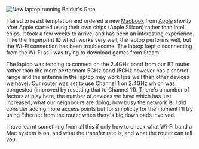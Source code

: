 ![New laptop running Baldur's Gate](new_laptop.jpg)

I failed to resist temptation and ordered a new
[Macbook](https://www.apple.com/uk/macbook-pro-13/) from
[Apple](https://www.apple.com/) shortly after Apple started
using their own chips (Apple Silicon) rather than Intel chips.
It took a few weeks to arrive, and has been an interesting
experience. I like the fingerprint ID which works very well,
the laptop performs well, but the Wi-Fi connection has been
troublesome. The laptop kept disconnecting from the Wi-Fi as
I was trying to download games from Steam.

The laptop was tending to connect on the 2.4GHz band from our
BT router rather than the more performant 5GHz band (5GHz however
has a shorter range and the antenna in the laptop may work less
well than other devices we have). Our router was set to use Channel 1
on 2.4GHz which was congested (improved by resetting that to Channel
11). There's a number of factors at play here, the number of devices
we have which has just increased, what our neighbours are doing,
how busy the network is. I did consider adding more access points
but for simplicity for the moment I'll try using Ethernet from the
router when there's big downloads involved.

I have learnt something from all this if only how to check
what Wi-Fi band a Mac system is on, and what the transfer rate is,
and what the router can tell you.
